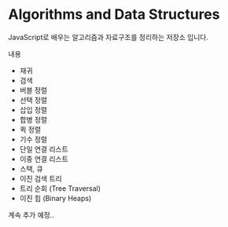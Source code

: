 # Algorithms and Data Structures

JavaScript로 배우는 알고리즘과 자료구조를 정리하는 저장소 입니다.

내용

- 재귀
- 검색
- 버블 정렬
- 선택 정렬
- 삽입 정렬
- 합병 정렬
- 퀵 정렬
- 기수 정렬
- 단일 연결 리스트
- 이중 연결 리스트
- 스택, 큐
- 이진 검색 트리
- 트리 순회 (Tree Traversal)
- 이진 힙 (Binary Heaps)

계속 추가 예정..
